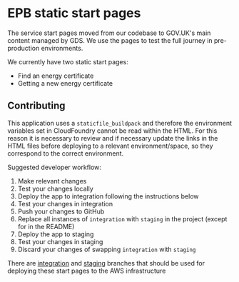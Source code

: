 # EPB static start pages

The service start pages moved from our codebase to GOV.UK's main content managed by GDS.
We use the pages to test the full journey in pre-production environments.

We currently have two static start pages:
- Find an energy certificate
- Getting a new energy certificate

## Contributing

This application uses a `staticfile_buildpack` and therefore the environment variables set in CloudFoundry cannot be read within the HTML.
For this reason it is necessary to review and if necessary update the links in the HTML files before deploying to a relevant environment/space, so they correspond to the correct environment.

Suggested developer workflow:

1. Make relevant changes
2. Test your changes locally
3. Deploy the app to integration following the instructions below
4. Test your changes in integration
5. Push your changes to GitHub
6. Replace all instances of `integration` with `staging` in the project (except for in the README)
7. Deploy the app to staging
8. Test your changes in staging
9. Discard your changes of swapping `integration` with `staging`


There are [integration](https://github.com/communitiesuk/epb-static-start-pages/tree/aws-integration) and [staging](https://github.com/communitiesuk/epb-static-start-pages/tree/aws-staging) branches that should be used for deploying these start pages to the AWS infrastructure 